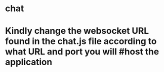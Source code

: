 # chat
# Kindly change the websocket URL found in the chat.js file according to what URL and port you will #host the application
